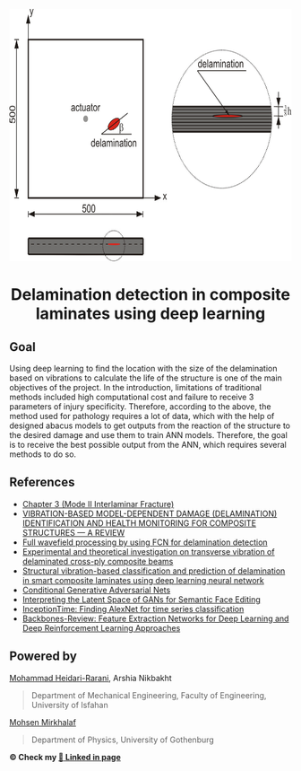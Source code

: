 
<p align="center">
  <a href="https://github.com/Arshianb/Environment-Nectar">
    <img src="https://github.com/Arshianb/Delamination-detection-in-composite-laminates-using-deep-learning/raw/Master/Full%20wavefield%20processing%20by%20using%20FCN%20for%20delamination.jpg" alt="Logo" height="450">
  </a>
    <h1 align="center">Delamination detection in composite laminates using deep learning</h1>
</p>

## Goal

Using deep learning to find the location with the size of the delamination based on vibrations to calculate the life of the structure is one of the main objectives of the project. In the introduction, limitations of traditional methods included high computational cost and failure to receive 3 parameters of injury specificity. Therefore, according to the above, the method used for pathology requires a lot of data, which with the help of designed abacus models to get outputs from the reaction of the structure to the desired damage and use them to train ANN models. Therefore, the goal is to receive the best possible output from the ANN, which requires several methods to do so.

## References

* [Chapter 3 (Mode II Interlaminar Fracture)](https://www.researchgate.net/publication/283121707_Chapter_3)
* [VIBRATION-BASED MODEL-DEPENDENT DAMAGE (DELAMINATION) IDENTIFICATION AND HEALTH MONITORING FOR COMPOSITE STRUCTURES — A REVIEW](https://www.sciencedirect.com/science/article/abs/pii/S0022460X9992624X)
* [Full wavefield processing by using FCN for delamination detection](https://www.sciencedirect.com/science/article/pii/S0888327020309237)
* [Experimental and theoretical investigation on transverse vibration of delaminated cross-ply composite beams](https://www.sciencedirect.com/science/article/abs/pii/S0020740316300856)
* [Structural vibration-based classification and prediction of delamination in smart composite laminates using deep learning neural network](sciencedirect.com/science/article/abs/pii/S1359836818325411)
* [Conditional Generative Adversarial Nets](https://arxiv.org/abs/1411.1784)
* [Interpreting the Latent Space of GANs for Semantic Face Editing](https://arxiv.org/abs/1907.10786)
* [InceptionTime: Finding AlexNet for time series classification](https://link.springer.com/article/10.1007/s10618-020-00710-y)
* [Backbones-Review: Feature Extraction Networks for Deep Learning and Deep Reinforcement Learning Approaches](https://arxiv.org/abs/2206.08016)

## Powered by

[Mohammad Heidari-Rarani](https://engold.ui.ac.ir/~m.heidarirarani/index.html), Arshia Nikbakht
> Department of Mechanical Engineering, Faculty of Engineering, University of Isfahan

[Mohsen Mirkhalaf](https://www.gu.se/en/about/find-staff/mohsenmirkhalaf)
> Department of Physics, University of Gothenburg


**© Check my [:link: Linked in page](https://www.linkedin.com/in/arshia-nikbakht)**
